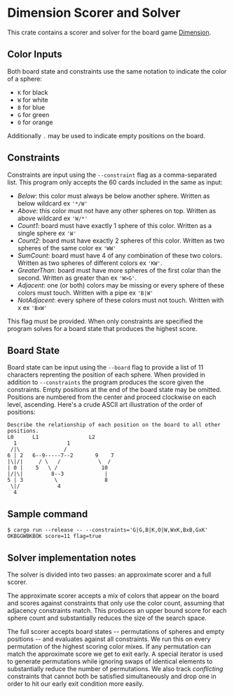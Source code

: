 # Dimension Scorer and Solver

This crate contains a scorer and solver for the board game [Dimension](https://boardgamegeek.com/boardgame/153318/dimension).

## Color Inputs

Both board state and constraints use the same notation to indicate the color of a sphere:

* `K` for black
* `W` for white
* `B` for blue
* `G` for green
* `O` for orange

Additionally `.` may be used to indicate empty positions on the board.

## Constraints

Constraints are input using the `--constraint` flag as a comma-separated list. This program only accepts the 60 cards included in the same as input:
* *Below*: this color must always be below another sphere. Written as below wildcard ex `'*/W'`
* *Above*: this color must not have any other spheres on top. Written as above wildcard ex `'W/*'`
* *Count1*: board must have exactly 1 sphere of this color. Written as a single sphere ex `'W'`
* *Count2*: board must have exactly 2 spheres of this color. Written as two spheres of the same color ex `'WW'`
* *SumCount*: board must have 4 of any combination of these two colors. Written as two spheres of different colors ex `'KW'`.
* *GreaterThan*: board must have more spheres of the first colar than the second. Written as greater than ex `'W>G'`.
* *Adjacent*: one (or both) colors may be missing or every sphere of these colors must touch. Written with a pipe ex `'B|W'`
* *NotAdjacent*: every sphere of these colors must not touch. Written with x ex `'BxW'`

This flag must be provided. When only constraints are specified the program solves for a board state that produces the highest score.

## Board State

Board state can be input using the `--board` flag to provide a list of 11 characters reprenting the position of each sphere. When provided in addition to `--constraints` the program produces the score given the constraints. Empty positions at the end of the board state may be omitted. Positions are numbered from the center and proceed clockwise on each level, ascending. Here's a crude ASCII art illustration of the order of positions:

```
Describe the relationship of each position on the board to all other positions.
L0      L1                L2
  1                1
 /|\              /
6 | 2   6--9-----7--2       9    7
|\|/|     / \   /            \  /
| 0 |    5   \ /              10
|/|\|         8--3             |
5 | 3          \               8
 \|/            4
  4
```

## Sample command

```
$ cargo run --release -- --constraints='G|G,B|K,O|W,WxK,BxB,GxK'
OKBGGWBKBOK score=11 flag=true
```

## Solver implementation notes

The solver is divided into two passes: an approximate scorer and a full scorer.

The approximate scorer accepts a mix of colors that appear on the board and scores against constraints that only use the color count, assuming that adjacency constraints match. This produces an upper bound score for each sphere count and substantially reduces the size of the search space.

The full scorer accepts board states -- permutations of spheres and empty positions -- and evaluates against all constraints. We run this on every permutation of the highest scoring color mixes. If any permutation can match the approximate score we get to exit early. A special iterator is used to generate permutations while ignoring swaps of identical elements to substantially reduce the number of permutations. We also track *conflicting* constraints that cannot both be satisfied simultaneously and drop one in order to hit our early exit condition more easily.